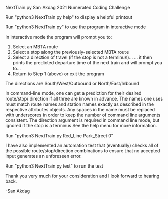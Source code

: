 NextTrain.py
San Akdag 2021
Numerated Coding Challenge

Run "python3 NextTrain.py help" to display a helpful printout

Run "python3 NextTrain.py" to use the program in interactive mode

In interactive mode the program will prompt you to:

1. Select an MBTA route
2. Select a stop along the previously-selected MBTA route
3. Select a direction of travel (if the stop is not a terminus)... 
... it then prints the predicted departure time of the next train and will prompt you to...
4. Return to Step 1 (above) or exit the program

The directions are South/West/Outbound or North/East/Inbound 

In command-line mode, one can get a prediction for their desired route/stop/
direction if all three are known in advance. 
The names one uses must match route names and station names exactly 
as described in the respective attributes objects. Any spaces in the name
must be replaced with underscores in order to keep the number of command
line arguments consistent. 
The direction argument is required in command line mode, but ignored if the stop is a terminus
See the help menu for more information.

Run "python3 NextTrain.py Red_Line Park_Street 0" 

I have also implemented an automation test that (eventually) checks all of the
possible route/stop/direction combinations to ensure that no accepted input generates an unforeseen error.

Run "python3 NextTrain.py test" to run the test

Thank you very much for your consideration and I look forward to hearing back.

-San Akdag
